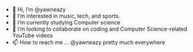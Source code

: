 - 👋 Hi, I’m @yawneazy
- 👀 I’m interested in music, tech, and sports.
- 🌱 I’m currently studying Computer science
- 💞️ I’m looking to collaborate on coding and Computer Science-related YouTube videos
- 📫 How to reach me ... @yawneazy pretty much everywhere

<!---
yawneazy/yawneazy is a ✨ special ✨ repository because its `README.md` (this file) appears on your GitHub profile.
You can click the Preview link to take a look at your changes.
--->
